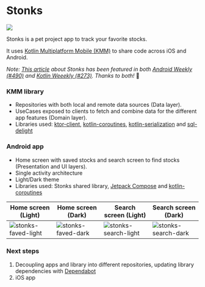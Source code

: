 # Stonks

[<img src="https://androidweekly.net/issues/issue-490/badge"/>](https://androidweekly.net/issues/issue-490)

Stonks is a pet project app to track your favorite stocks.

It uses [Kotlin Multiplatform Mobile (KMM)](https://kotlinlang.org/docs/kmm-overview.html) to share code across iOS and Android. 

*Note: [This article](https://www.rafagarcia.dev/development/architecting-mobile-apps-with-kotlin-multiplatform/) about Stonks has been featured in both [Android Weekly (#490)](https://androidweekly.net/issues/issue-490) and [Kotlin Weeekly (#273)](https://mailchi.mp/kotlinweekly/kotlin-weekly-273). Thanks to both!* 🙏

### KMM library
- Repositories with both local and remote data sources (Data layer).
- UseCases exposed to clients to fetch and combine data for the different app features (Domain layer). 
- Libraries used: [ktor-client](https://ktor.io/docs/client.html), [kotlin-coroutines](https://kotlinlang.org/docs/coroutines-overview.html), [kotlin-serialization](https://github.com/Kotlin/kotlinx.serialization) and [sql-delight](https://github.com/cashapp/sqldelight)


### Android app
- Home screen with saved stocks and search screen to find stocks (Presentation and UI layers).
- Single activity architecture 
- Light/Dark theme
- Libraries used: Stonks shared library, [Jetpack Compose](https://developer.android.com/jetpack/compose) and [kotlin-coroutines](https://kotlinlang.org/docs/coroutines-overview.html)

| Home screen (Light)      | Home screen (Dark)  | Search screen (Light)      | Search screen (Dark)  |
| ----------- | ----------- | ----------- | ----------- |
| ![stonks-faved-light](https://user-images.githubusercontent.com/6362660/137635185-bc350637-321b-4bef-b656-caa726173689.png)|![stonks-faved-dark](https://user-images.githubusercontent.com/6362660/137635127-0dee3cc9-7924-46e1-914c-0a09fed09c3f.png)| ![stonks-search-light](https://user-images.githubusercontent.com/6362660/137635188-363b6dab-b3ec-4179-a544-309daee5549b.png) |![stonks-search-dark](https://user-images.githubusercontent.com/6362660/137635129-6912cc77-f4f1-4c18-82d2-89332064ff2a.png)

### Next steps
1. Decoupling apps and library into different repositories, updating library dependencies with [Dependabot](https://dependabot.com/)
2. iOS app
